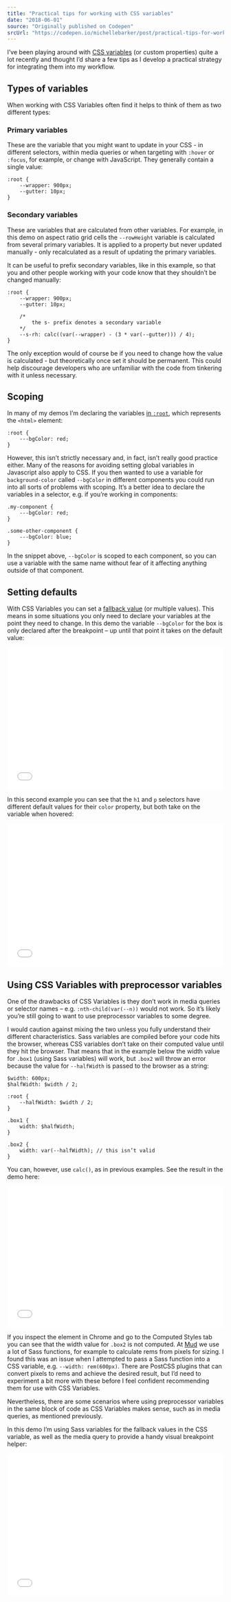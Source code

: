 ```yaml
---
title: "Practical tips for working with CSS variables"
date: "2018-06-01"
source: "Originally published on Codepen"
srcUrl: "https://codepen.io/michellebarker/post/practical-tips-for-working-with-css-variables"
---
```


I’ve been playing around with [CSS variables](https://developer.mozilla.org/en-US/docs/Web/CSS/Using_CSS_variables) (or custom properties) quite a lot recently and thought I’d share a few tips as I develop a practical strategy for integrating them into my workflow.

## Types of variables

When working with CSS Variables often find it helps to think of them as two different types:

### Primary variables

These are the variable that you might want to update in your CSS - in different selectors, within media queries or when targeting with `:hover` or `:focus`, for example, or change with JavaScript. They generally contain a single value:

```
:root {
	--wrapper: 900px;
	--gutter: 10px;
}
```

### Secondary variables

These are variables that are calculated from other variables. For example, in this demo on aspect ratio grid cells the `--rowHeight` variable is calculated from several primary variables. It is applied to a property but never updated manually - only recalculated as a result of updating the primary variables.

It can be useful to prefix secondary variables, like in this example, so that you and other people working with your code know that they shouldn’t be changed manually:

```
:root {
	--wrapper: 900px;
	--gutter: 10px;

	/*
		the s- prefix denotes a secondary variable
	*/
	--s-rh: calc((var(--wrapper) - (3 * var(--gutter))) / 4);
}
```

The only exception would of course be if you need to change how the value is calculated - but theoretically once set it should be permanent. This could help discourage developers who are unfamiliar with the code from tinkering with it unless necessary.

## Scoping

In many of my demos I’m declaring the variables [in `:root`](https://developer.mozilla.org/en-US/docs/Web/CSS/:root), which represents the `<html>` element:

```
:root {
	---bgColor: red;
}
```

However, this isn’t strictly necessary and, in fact, isn’t really good practice either. Many of the reasons for avoiding setting global variables in Javascript also apply to CSS. If you then wanted to use a variable for `background-color` called `--bgColor` in different components you could run into all sorts of problems with scoping. It’s a better idea to declare the variables in a selector, e.g. if you’re working in components:

```
.my-component {
	---bgColor: red;
}

.some-other-component {
	---bgColor: blue;
}
```

In the snippet above, `--bgColor` is scoped to each component, so you can use a variable with the same name without fear of it affecting anything outside of that component.

## Setting defaults

With CSS Variables you can set a [fallback value](https://developer.mozilla.org/en-US/docs/Web/CSS/Using_CSS_variables) (or multiple values). This means in some situations you only need to declare your variables at the point they need to change. In this demo the variable `--bgColor` for the box is only declared after the breakpoint – up until that point it takes on the default value:

<iframe height='331' scrolling='no' title='CSS Variable default values' src='//codepen.io/michellebarker/embed/PaqMpy/?height=331&theme-id=0&default-tab=css,result&embed-version=2' frameborder='no' allowtransparency='true' allowfullscreen='true' style='width: 100%;'>See the Pen <a href='https://codepen.io/michellebarker/pen/PaqMpy/'>CSS Variable default values</a> by Michelle Barker (<a href='https://codepen.io/michellebarker'>@michellebarker</a>) on <a href='https://codepen.io'>CodePen</a>.
</iframe>

In this second example you can see that the `h1` and `p` selectors have different default values for their `color` property, but both take on the variable when hovered:

<iframe height='333' scrolling='no' title='CSS Variable with defaults' src='//codepen.io/michellebarker/embed/PaPmwr/?height=333&theme-id=0&default-tab=css,result&embed-version=2' frameborder='no' allowtransparency='true' allowfullscreen='true' style='width: 100%;'>See the Pen <a href='https://codepen.io/michellebarker/pen/PaPmwr/'>CSS Variable with defaults</a> by Michelle Barker (<a href='https://codepen.io/michellebarker'>@michellebarker</a>) on <a href='https://codepen.io'>CodePen</a>.
</iframe>

## Using CSS Variables with preprocessor variables

One of the drawbacks of CSS Variables is they don’t work in media queries or selector names – e.g. `:nth-child(var(--n))` would not work. So it’s likely you’re still going to want to use preprocessor variables to some degree.

I would caution against mixing the two unless you fully understand their different characteristics. Sass variables are compiled before your code hits the browser, whereas CSS variables don’t take on their computed value until they hit the browser. That means that in the example below the width value for `.box1` (using Sass variables) will work, but `.box2` will throw an error because the value for `--halfWidth` is passed to the browser as a string:

```
$width: 600px;
$halfWidth: $width / 2;

:root {
	--halfWidth: $width / 2;
}

.box1 {
	width: $halfWidth;
}

.box2 {
	width: var(--halfWidth); // this isn’t valid
}
```

You can, however, use `calc()`, as in previous examples. See the result in the demo here:

<iframe height='328' scrolling='no' title='Preprocessor variable with CSS Variables' src='//codepen.io/michellebarker/embed/aKvWyK/?height=328&theme-id=0&default-tab=css,result&embed-version=2' frameborder='no' allowtransparency='true' allowfullscreen='true' style='width: 100%;'>See the Pen <a href='https://codepen.io/michellebarker/pen/aKvWyK/'>Preprocessor variable with CSS Variables</a> by Michelle Barker (<a href='https://codepen.io/michellebarker'>@michellebarker</a>) on <a href='https://codepen.io'>CodePen</a>.
</iframe>

If you inspect the element in Chrome and go to the Computed Styles tab you can see that the width value for `.box2` is not computed. At [Mud](http://ournameismud.co.uk) we use a lot of Sass functions, for example to calculate rems from pixels for sizing. I found this was an issue when I attempted to pass a Sass function into a CSS variable, e.g. `--width: rem(600px)`. There are PostCSS plugins that can convert pixels to rems and achieve the desired result, but I’d need to experiment a bit more with these before I feel confident recommending them for use with CSS Variables.

Nevertheless, there are some scenarios where using preprocessor variables in the same block of code as CSS Variables makes sense, such as in media queries, as mentioned previously.

In this demo I’m using Sass variables for the fallback values in the CSS variable, as well as the media query to provide a handy visual breakpoint helper:

<iframe height='332' scrolling='no' title='Visualising breakpoints with CSS Variables' src='//codepen.io/michellebarker/embed/pKJMJM/?height=332&theme-id=0&default-tab=css,result&embed-version=2' frameborder='no' allowtransparency='true' allowfullscreen='true' style='width: 100%;'>See the Pen <a href='https://codepen.io/michellebarker/pen/pKJMJM/'>Visualising breakpoints with CSS Variables</a> by Michelle Barker (<a href='https://codepen.io/michellebarker'>@michellebarker</a>) on <a href='https://codepen.io'>CodePen</a>.
</iframe>

